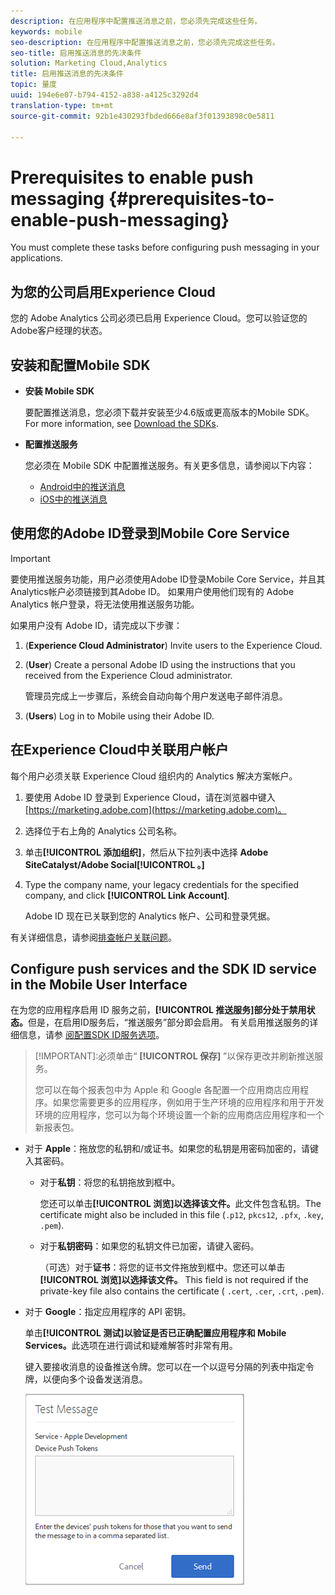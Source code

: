 ```yaml
---
description: 在应用程序中配置推送消息之前，您必须先完成这些任务。
keywords: mobile
seo-description: 在应用程序中配置推送消息之前，您必须先完成这些任务。
seo-title: 启用推送消息的先决条件
solution: Marketing Cloud,Analytics
title: 启用推送消息的先决条件
topic: 量度
uuid: 194e6e07-b794-4152-a838-a4125c3292d4
translation-type: tm+mt
source-git-commit: 92b1e430293fbded666e8af3f01393898c0e5811

---
```



# Prerequisites to enable push messaging {#prerequisites-to-enable-push-messaging}

You must complete these tasks before configuring push messaging in your applications.

## 为您的公司启用Experience Cloud

您的 Adobe Analytics 公司必须已启用 Experience Cloud。您可以验证您的Adobe客户经理的状态。

## 安装和配置Mobile SDK

* **安装 Mobile SDK**

   要配置推送消息，您必须下载并安装至少4.6版或更高版本的Mobile SDK。 For more information, see [Download the SDKs](/help/using/c-manage-app-settings/c-mob-confg-app/t-config-analytics/download-sdk.md).

* **配置推送服务**

   您必须在 Mobile SDK 中配置推送服务。有关更多信息，请参阅以下内容：

   * [Android中的推送消息](/help/android/messaging-main/push-messaging/push-messaging.md)
   * [iOS中的推送消息](/help/ios/messaging-main/push-messaging/push-messaging.md)

## 使用您的Adobe ID登录到Mobile Core Service

>[!IMPORTANT]
>
>要使用推送服务功能，用户必须使用Adobe ID登录Mobile Core Service，并且其Analytics帐户必须链接到其Adobe ID。 如果用户使用他们现有的 Adobe Analytics 帐户登录，将无法使用推送服务功能。

如果用户没有 Adobe ID，请完成以下步骤：

1. (**Experience Cloud Administrator**) Invite users to the Experience Cloud.

1. (**User**) Create a personal Adobe ID using the instructions that you received from the Experience Cloud administrator.

   管理员完成上一步骤后，系统会自动向每个用户发送电子邮件消息。

1. (**Users**) Log in to Mobile using their Adobe ID.

## 在Experience Cloud中关联用户帐户

每个用户必须关联 Experience Cloud 组织内的 Analytics 解决方案帐户。

1. 要使用 Adobe ID 登录到 Experience Cloud，请在浏览器中键入 [https://marketing.adobe.com](https://marketing.adobe.com)。

1. 选择位于右上角的 Analytics 公司名称。

1. 单击&#x200B;**[!UICONTROL 添加组织]**，然后从下拉列表中选择 **Adobe SiteCatalyst/Adobe Social[!UICONTROL 。]**

1. Type the company name, your legacy credentials for the specified company, and click **[!UICONTROL Link Account]**.

   Adobe ID 现在已关联到您的 Analytics 帐户、公司和登录凭据。

有关详细信息，请参阅[排查帐户关联问题](https://marketing.adobe.com/resources/help/en_US/mcloud/organizations.html)。

## Configure push services and the SDK ID service in the Mobile User Interface

在为您的应用程序启用 ID 服务之前，**[!UICONTROL 推送服务]部分处于禁用状态。**&#x200B;但是，在启用ID服务后，“推送服务”部分即会启用。 有关启用推送服务的详细信息，请参 [阅配置SDK ID服务选项](/help/using/c-manage-app-settings/c-mob-confg-app/t-config-visitor.md)。

>[!IMPORTANT]:必须单击“ **[!UICONTROL 保存]** ”以保存更改并刷新推送服务。
>
>您可以在每个报表包中为 Apple 和 Google 各配置一个应用商店应用程序。如果您需要更多的应用程序，例如用于生产环境的应用程序和用于开发环境的应用程序，您可以为每个环境设置一个新的应用商店应用程序和一个新报表包。

* 对于 **Apple**：拖放您的私钥和/或证书。如果您的私钥是用密码加密的，请键入其密码。

   * 对于&#x200B;**私钥**：将您的私钥拖放到框中。

      您还可以单击&#x200B;**[!UICONTROL 浏览]以选择该文件。**&#x200B;此文件包含私钥。The certificate might also be included in this file (`.p12`, `pkcs12`, `.pfx`, `.key`, `.pem`).

   * 对于&#x200B;**私钥密码**：如果您的私钥文件已加密，请键入密码。

      （可选）对于&#x200B;**证书**：将您的证书文件拖放到框中。您还可以单击&#x200B;**[!UICONTROL 浏览]以选择该文件。** This field is not required if the private-key file also contains the certificate ( `.cert`, `.cer`, `.crt`, `.pem`).

* 对于 **Google**：指定应用程序的 API 密钥。

   单击&#x200B;**[!UICONTROL 测试]以验证是否已正确配置应用程序和 Mobile Services。**&#x200B;此选项在进行调试和疑难解答时非常有用。

   键入要接收消息的设备推送令牌。您可以在一个以逗号分隔的列表中指定令牌，以便向多个设备发送消息。

   ![推送测试消息](assets/push_test_list.png)
